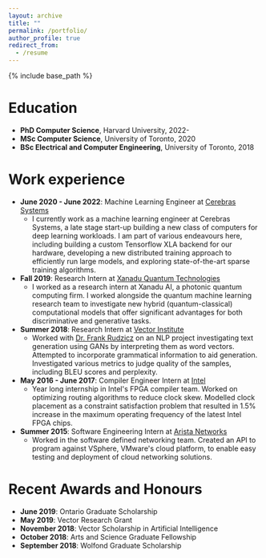 ```yaml
---
layout: archive
title: ""
permalink: /portfolio/
author_profile: true
redirect_from:
  - /resume
---
```


{% include base_path %}

Education
======
* **PhD Computer Science**, Harvard University, 2022-
* **MSc Computer Science**, University of Toronto, 2020 
* **BSc Electrical and Computer Engineering**, University of Toronto, 2018

Work experience
======
* **June 2020 - June 2022**: Machine Learning Engineer at [Cerebras Systems](https://www.cerebras.net/)
    * I currently work as a machine learning engineer at Cerebras Systems, a late stage start-up building a new class of computers for deep learning workloads. I am part of various endeavours here, including building a custom Tensorflow XLA backend for our hardware, developing a new distributed training approach to efficiently run large models, and exploring state-of-the-art sparse training algorithms.
* **Fall 2019**: Research Intern at [Xanadu Quantum Technologies](https://www.xanadu.ai/)
    * I worked as a research intern at Xanadu AI, a photonic quantum computing firm. I worked alongside the quantum machine learning research team to investigate new hybrid (quantum-classical) computational models that offer significant advantages for both discriminative and generative tasks.
* **Summer 2018**: Research Intern at [Vector Institute](https://vectorinstitute.ai/)
    * Worked with [Dr. Frank Rudzicz](http://www.cs.toronto.edu/~frank/) on an NLP project investigating text generation using GANs by interpreting them as word vectors. Attempted to incorporate grammatical information to aid generation. Investigated various metrics to judge quality of the samples, including BLEU scores and perplexity.
* **May 2016 - June 2017**: Compiler Engineer Intern at [Intel](https://www.intel.com/content/www/us/en/products/programmable.html)
    * Year long internship in Intel's FPGA compiler team. Worked on optimizing routing algorithms to reduce clock skew. Modelled clock placement as a constraint satisfaction problem that resulted in 1.5% increase in the maximum operating frequency of the latest Intel FPGA chips. 
* **Summer 2015**: Software Engineering Intern at [Arista Networks](https://www.arista.com/en/)
    * Worked in the software defined networking team. Created an API to program against VSphere, VMware's cloud platform, to enable easy testing and deployment of cloud networking solutions. 
  
Recent Awards and Honours
======
* **June 2019**: Ontario Graduate Scholarship
* **May 2019**: Vector Research Grant
* **November 2018**: Vector Scholarship in Artificial Intelligence
* **October 2018**: Arts and Science Graduate Fellowship 
* **September 2018**: Wolfond Graduate Scholarship             

